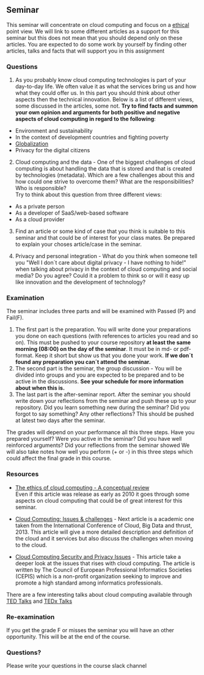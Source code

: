 ## Seminar
This seminar will concentrate on cloud computing and focus on a [ethical](https://en.wikipedia.org/wiki/Ethics) point view.
We will link to some different articles as a support for this seminar but this does not mean that you should depend only on these articles. You are expected to do some work by yourself by finding other articles, talks and facts that will support you in this assignment

### Questions

1. As you probably know cloud computing technologies is part of your day-to-day life. We often value it as what the services bring us and how what they could offer us. In this part you should think about other aspects then the technical innovation. Below is a list of different views, some discussed in the articles, some not. **Try to find facts and summon your own opinion and arguments for both positive and negative aspects of cloud computing in regard to the following**:
- Environment and sustainability
- In the context of development countries and fighting poverty
- [Globalization](https://en.wikipedia.org/wiki/Globalization)
- Privacy for the digital citizens 

2. Cloud computing and the data - One of the biggest challenges of cloud computing is about handling the data that is stored and that is created by technologies (metadata). Which are a few challenges about this and how could one strive to overcome them? What are the responsibilities? Who is responsible?  
Try to think about this question from three different views:
* As a private person 
* As a developer of SaaS/web-based software 
* As a cloud provider 

3. Find an article or some kind of case that you think is suitable to this seminar and that could be of interest for your class mates. Be prepared to explain your choses article/case in the seminar.

4. Privacy and personal integration - What do you think when someone tell you "Well I don´t care about digital privacy - I have nothing to hide!" when talking about privacy in the context of cloud computing and social media? Do you agree? Could it a problem to think so or will it easy up like innovation and the development of technology? 

### Examination
The seminar includes three parts and will be examined with Passed (P) and Fail(F). 

1. The first part is the preparation. You will write done your preparations you done on each questions (with references to articles you read and so on). This must be pushed to your course repository **at least the same morning (08:00) on the day of the seminar**. It must be in md- or pdf-format. Keep it short but show us that you done your work. **If we don´t found any preparation you can´t attend the seminar.**
2. The second part is the seminar, the group discussion - You will be divided into groups and you are expected to be prepared and to be active in the discussions. **See your schedule for more information about when this is.**
3. The last part is the after-seminar report. After the seminar you should write down your reflections from the seminar and push these up to your repository. Did you learn something new during the seminar? Did you forgot to say something? Any other reflections? This should be pushed at latest two days after the seminar.

The grades will depend on your performance all this three steps. Have you prepared yourself? Were you active in the seminar? Did you have well reinforced arguments? Did your reflections from the seminar showed
We will also take notes how well you perform (+ or -) in this three steps which could affect the final grade in this course.

### Resources
  - [The ethics of cloud computing - A conceptual review](https://ieeexplore.ieee.org/stamp/stamp.jsp?tp=&arnumber=5708509)<br>
  Even if this article was release as early as 2010 it goes through some aspects on cloud computing that could be of great interest for this seminar.

  - [Cloud Computing: Issues & challenges](https://github.com/1dv032/syllabus/raw/master/resources/part_1/Cloud_Computing_Issues_and_Challenges.pdf) -
Next article is a academic one taken from the International Conference of Cloud, Big Data and thrust, 2013. This article will give a more detailed description and definition of the cloud and it services but also discuss the challenges when moving to the cloud.

  - [Cloud Computing Security and Privacy Issues](http://www.cepis.org/index.jsp?p=641&n=825&a=4758&) -
This article take a deeper look at the issues that rises with cloud computing. The article is written by The Council of European Professional Informatics Societies (CEPIS) which is a non-profit organization seeking to improve and promote a high standard among informatics professionals.

There are a few interesting talks about cloud computing available through [TED Talks](https://www.ted.com/) and [TEDx Talks](https://www.ted.com/watch/tedx-talks)

### Re-examination
If you get the grade F or misses the seminar you will have an other opportunity. This will be at the end of the course.

### Questions?
Please write your questions in the course slack channel
